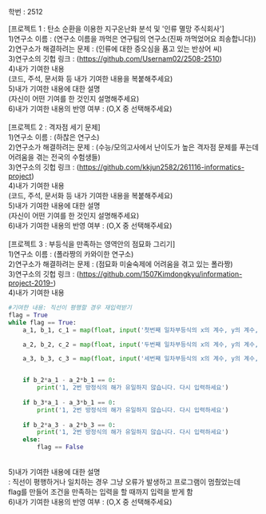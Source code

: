 학번 : 2512
 
[프로젝트 1 : 탄소 순환을 이용한 지구온난화 분석 및 '인류 멸망 주식회사']<br>
1)연구소 이름 : (연구소 이름을 까먹은 연구팀의 연구소(진짜 까먹었어요 죄송합니다))<br> 
2)연구소가 해결하려는 문제 : (인류에 대한 증오심을 품고 있는 반상어 씨)<br>
3)연구소의 깃헙 링크 : (https://github.com/Usernam02/2508-2510) <br>
4)내가 기여한 내용 <br>
(코드, 주석, 문서화 등 내가 기여한 내용을 복붙해주세요)
<br>
5)내가 기여한 내용에 대한 설명 <br>
(자신이 어떤 기여를 한 것인지 설명해주세요) <br>
6)내가 기여한 내용의 반영 여부 : (O,X 중 선택해주세요) <br> <br>
[프로젝트 2 : 격자점 세기 문제] <br>
1)연구소 이름 : (하찮은 연구소) <br>
2)연구소가 해결하려는 문제 : (수능/모의고사에서 난이도가 높은 격자점 문제를 푸는데 어려움을 겪는 전국의 수험생들) <br>
3)연구소의 깃헙 링크 : (https://github.com/kkjun2582/261116-informatics-project) <br>
4)내가 기여한 내용 <br>
(코드, 주석, 문서화 등 내가 기여한 내용을 복붙해주세요) <br>
5)내가 기여한 내용에 대한 설명 <br>
(자신이 어떤 기여를 한 것인지 설명해주세요) <br>
6)내가 기여한 내용의 반영 여부 : (O,X 중 선택해주세요) <br> <br>
[프로젝트 3 : 부등식을 만족하는 영역안의 점묘화 그리기] <br>
1)연구소 이름 : (폴라짱의 카와이한 연구소) <br>
2)연구소가 해결하려는 문제 : (점묘화 미술숙제에 어려움을 겪고 있는 폴라짱) <br>
3)연구소의 깃헙 링크 : (https://github.com/1507Kimdongkyu/information-project-2019-) <br>
4)내가 기여한 내용 <br>
```python
#기여한 내용: 직선이 평행할 경우 재입력받기
flag = True
while flag == True:
    a_1, b_1, c_1 = map(float, input('첫번째 일차부등식의 x의 계수, y의 계수, 상수항을 입력해주세요! (우변은 0으로, 부등호는 좌변이 더 큰 상태를 맞춰주세요!) : ').split())

    a_2, b_2, c_2 = map(float, input('두번째 일차부등식의 x의 계수, y의 계수, 상수항을 입력해주세요! (우변은 0으로, 부등호는 좌변이 더 큰 상태를 맞춰주세요!) : ').split())

    a_3, b_3, c_3 = map(float, input('세번째 일차부등식의 x의 계수, y의 계수, 상수항을 입력해주세요! (우변은 0으로, 부등호는 좌변이 더 큰 상태를 맞춰주세요!) : ').split())


    if b_2*a_1 - a_2*b_1 == 0:
        print('1, 2번 방정식의 해가 유일하지 않습니다. 다시 입력하세요')
    
    if b_3*a_1 - a_3*b_1 == 0:
        print('1, 2번 방정식의 해가 유일하지 않습니다. 다시 입력하세요')
    
    if b_2*a_3 - a_2*b_3 == 0:
        print('1, 2번 방정식의 해가 유일하지 않습니다. 다시 입력하세요')
    else:
        flag == False
``` 
<br>
5)내가 기여한 내용에 대한 설명 <br>
: 직선이 평행하거나 일치하는 경우 그냥 오류가 발생하고 프로그램이 멈췄었는데 <br>
 flag를 만들어 조건을 만족하는 입력을 할 때까지 입력을 받게 함<br>
6)내가 기여한 내용의 반영 여부 : (O,X 중 선택해주세요) <br>
